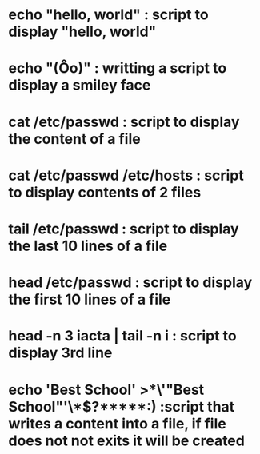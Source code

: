 # echo "hello, world" : script to display "hello, world"
# echo "(Ôo)" : writting a script to display a smiley face
# cat /etc/passwd : script to display the content of a file
# cat /etc/passwd /etc/hosts : script to display contents of 2 files
# tail /etc/passwd : script to display the last 10 lines of a file
# head /etc/passwd : script to display the first 10 lines of a file
# head -n 3 iacta | tail -n i : script to display 3rd line
# echo 'Best School' >\*\\'"Best School"\'\\*$\?\*\*\*\*\*:) :script that writes a content into a file, if file does not not exits it will be created
